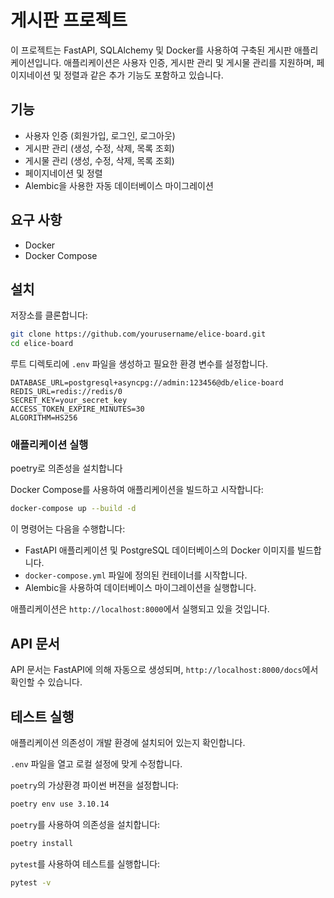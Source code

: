 # 게시판 프로젝트

이 프로젝트는 FastAPI, SQLAlchemy 및 Docker를 사용하여 구축된 게시판 애플리케이션입니다. 애플리케이션은 사용자 인증, 게시판 관리 및 게시물 관리를 지원하며, 페이지네이션 및 정렬과 같은 추가
기능도 포함하고 있습니다.

## 기능

- 사용자 인증 (회원가입, 로그인, 로그아웃)
- 게시판 관리 (생성, 수정, 삭제, 목록 조회)
- 게시물 관리 (생성, 수정, 삭제, 목록 조회)
- 페이지네이션 및 정렬
- Alembic을 사용한 자동 데이터베이스 마이그레이션

## 요구 사항

- Docker
- Docker Compose

## 설치

저장소를 클론합니다:

```bash
git clone https://github.com/yourusername/elice-board.git
cd elice-board
```

루트 디렉토리에 `.env` 파일을 생성하고 필요한 환경 변수를 설정합니다.

```env
DATABASE_URL=postgresql+asyncpg://admin:123456@db/elice-board
REDIS_URL=redis://redis/0
SECRET_KEY=your_secret_key
ACCESS_TOKEN_EXPIRE_MINUTES=30
ALGORITHM=HS256
```

### 애플리케이션 실행

poetry로 의존성을 설치합니다

Docker Compose를 사용하여 애플리케이션을 빌드하고 시작합니다:

```bash
docker-compose up --build -d
```

이 명령어는 다음을 수행합니다:

- FastAPI 애플리케이션 및 PostgreSQL 데이터베이스의 Docker 이미지를 빌드합니다.
- `docker-compose.yml` 파일에 정의된 컨테이너를 시작합니다.
- Alembic을 사용하여 데이터베이스 마이그레이션을 실행합니다.

애플리케이션은 `http://localhost:8000`에서 실행되고 있을 것입니다.

## API 문서

API 문서는 FastAPI에 의해 자동으로 생성되며, `http://localhost:8000/docs`에서 확인할 수 있습니다.

## 테스트 실행

애플리케이션 의존성이 개발 환경에 설치되어 있는지 확인합니다.

`.env` 파일을 열고 로컬 설정에 맞게 수정합니다.

`poetry`의 가상환경 파이썬 버젼을 설정합니다:

```bash
poetry env use 3.10.14
```


`poetry`를 사용하여 의존성을 설치합니다:

```bash
poetry install
```

`pytest`를 사용하여 테스트를 실행합니다:

```bash
pytest -v
```
